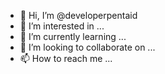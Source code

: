 - 👋 Hi, I’m @developerpentaid
- 👀 I’m interested in ...
- 🌱 I’m currently learning ...
- 💞️ I’m looking to collaborate on ...
- 📫 How to reach me ...

<!---
developerpentaid/developerpentaid is a ✨ special ✨ repository because its `README.md` (this file) appears on your GitHub profile.
You can click the Preview link to take a look at your changes.
--->
